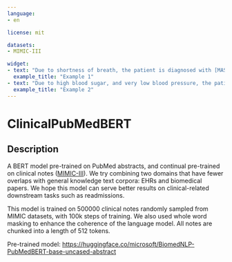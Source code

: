 ```yaml
---
language:
- en

license: mit

datasets:
- MIMIC-III

widget:
- text: "Due to shortness of breath, the patient is diagnosed with [MASK], and other respiratory problems."
  example_title: "Example 1"
- text: "Due to high blood sugar, and very low blood pressure, the patient is diagnosed with [MASK]."
  example_title: "Example 2" 
---
```


# ClinicalPubMedBERT
## Description

A BERT model pre-trained on PubMed abstracts, and continual pre-trained on clinical notes ([MIMIC-III](https://mimic.physionet.org/)). We try combining two domains that have fewer overlaps with general knowledge text corpora: EHRs and biomedical papers. We hope this model can serve better results on clinical-related downstream tasks such as readmissions.

This model is trained on 500000 clinical notes randomly sampled from MIMIC datasets, with 100k steps of training. We also used whole word masking to enhance the coherence of the language model. All notes are chunked into a length of 512 tokens.

Pre-trained model: https://huggingface.co/microsoft/BiomedNLP-PubMedBERT-base-uncased-abstract